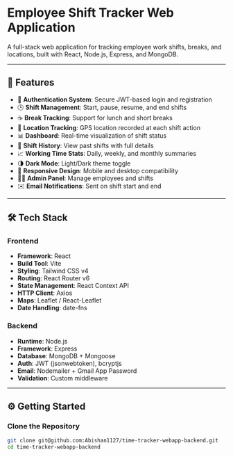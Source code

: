 # Employee Shift Tracker Web Application

A full-stack web application for tracking employee work shifts, breaks, and locations, built with React, Node.js, Express, and MongoDB.

---

## 🚀 Features

- 🔐 **Authentication System**: Secure JWT-based login and registration
- 🕒 **Shift Management**: Start, pause, resume, and end shifts
- ☕ **Break Tracking**: Support for lunch and short breaks
- 📍 **Location Tracking**: GPS location recorded at each shift action
- 📊 **Dashboard**: Real-time visualization of shift status
- 📅 **Shift History**: View past shifts with full details
- 📈 **Working Time Stats**: Daily, weekly, and monthly summaries
- 🌗 **Dark Mode**: Light/Dark theme toggle
- 📱 **Responsive Design**: Mobile and desktop compatibility
- 🧑‍💼 **Admin Panel**: Manage employees and shifts
- ✉️ **Email Notifications**: Sent on shift start and end

---

## 🛠️ Tech Stack

### Frontend

- **Framework**: React
- **Build Tool**: Vite
- **Styling**: Tailwind CSS v4
- **Routing**: React Router v6
- **State Management**: React Context API
- **HTTP Client**: Axios
- **Maps**: Leaflet / React-Leaflet
- **Date Handling**: date-fns

### Backend

- **Runtime**: Node.js
- **Framework**: Express
- **Database**: MongoDB + Mongoose
- **Auth**: JWT (jsonwebtoken), bcryptjs
- **Email**: Nodemailer + Gmail App Password
- **Validation**: Custom middleware

---

## ⚙️ Getting Started

### Clone the Repository

```bash
git clone git@github.com:Abishan1127/time-tracker-webapp-backend.git
cd time-tracker-webapp-backend
